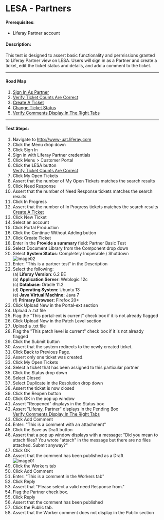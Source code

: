 LESA - Partners
===============

#### Prerequisites: ####
* Liferay Partner account


#### Description: ####
This test is designed to assert basic functionality and permissions granted to Liferay Partner view on LESA. Users will sign in as a Partner and create a ticket, edit the ticket status and details, and add a comment to the ticket.

****

#### Road Map ####
1. [Sign In As Partner](#SignInAsPartner)
1. [Verify Ticket Counts Are Correct](#VerifyTicketCountsAreCorrect)
1. [Create A Ticket](#CreateATicket)
1. [Change Ticket Status](#ChangeTicketStatus)
1. [Verify Comments Display In The Right Tabs](#VerifyCommentsDisplayInTheRightTabs)

****


#### Test Steps: ####
1. <a href="#SignInAsPartner" name="SignInAsPartner"></a>Navigate to http://www-uat.liferay.com
1. Click the Menu drop down
1. Click Sign In
1. Sign in with Liferay Partner credentials
1. Click Menu > Customer Portal
1. Click the LESA button    
<a href="#VerifyTicketCountsAreCorrect" name="VerifyTicketCountsAreCorrect">Verify Ticket Counts Are Correct</a>
1. Click My Open Tickets
1. Assert that the number of My Open Tickets matches the search results
1. Click Need Response
1. Assert that the number of Need Response tickets matches the search results
1. Click In Progress
1. Assert that the number of In Progress tickets matches the search results   
<a href="#CreateATicket" name="CreateATicket">Create A Ticket</a>
1. Click New Ticket
1. Select an account
1. Click Portal Production
1. Click the Continue Without Adding button
1. Click Create Ticket
1. Enter in the <b>Provide a summary</b> field: Partner Basic Test
1. Select Document Library from the Component drop down
1. Select <b>System Status</b>: Completely Inoperable / Shutdown    
![image02](https://github.com/liferay/liferay-qa-ee/raw/master/LESA/baseline/partners/images/LESA-partners/LESA-partners02.jpg)
1. Enter: "This is a partner test" in the Description
1. Select the following:    
	(a) **Liferay Version**:	 6.2 EE    
	(b) **Application Server**:	Weblogic 12c    
	(c) **Database:**			Oracle 11.2    
	(d) **Operating System**:	Ubuntu 13    
	(e) **Java Virtual Machine:**	Java 7    
	(f) **Primary Browser:**		Firefox 20+
1. Click Upload New in the Portal-ext section
1. Upload a .txt file
1. Flag the "This portal-ext is current" check box if it is not already flagged
1. Click Upload New in the Patch Level section
1. Upload a .txt file
1. Flag the "This patch level is current" check box if it is not already flagged
1. Click the Submit button
1. Assert that the system redirects to the newly created ticket.
1. Click Back to Previous Page.
1. Assert only one ticket was created.
1. Click My Open Tickets
1. Select a ticket that has been assigned to this particular partner
1. Click the Status drop down
1. Select Closed
1. Select Duplicate in the Resolution drop down
1. Assert the ticket is now closed
1. Click the Reopen button
1. Click OK in the pop up window
1. Assert "Reopened" displays in the Status box
1. Assert "Liferay, Partner" displays in the Pending Box    
<a href="#VerifyCommentsDisplayInTheRightTabs" name="VerifyCommentsDisplayInTheRightTabs">Verify Comments Display In The Right Tabs</a>
1. Click Add Comment
1. Enter: "This is a comment with an attachment"
1. Click the Save as Draft button
1. Assert that a pop up window displays with a message: "Did you mean to attach files? You wrote "attach" in the message but there are no files attached. Submit anyway?"
1. Click OK
1. Assert that the comment has been published as a Draft    
![image01](https://github.com/liferay/liferay-qa-ee/raw/master/LESA/baseline/partners/images/LESA-partners/LESA-partners01.jpg)    
1. Click the Workers tab
1. Click Add Comment
1. Enter: "This is a comment in the Workers tab"
1. Click Reply
1. Assert that "Please select a valid need Response from."
1. Flag the Partner check box.
1. Click Reply
1. Assert that the comment has been published
1. Click the Public tab.
1. Assert that the Worker comment does not display in the Public section
